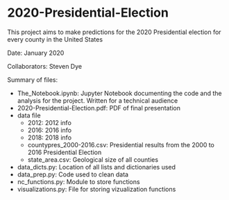 # 2020-Presidential-Election
This project aims to make predictions for the 2020 Presidential election for every county in the United States

Date: January 2020

Collaborators: Steven Dye

Summary of files:
 - The_Notebook.ipynb: Jupyter Notebook documenting the code and the analysis for the project. Written for a technical audience
 - 2020-Presidential-Election.pdf: PDF of final presentation
 - data file
     - 2012: 2012 info
     - 2016: 2016 info
     - 2018: 2018 info
     - countypres_2000-2016.csv: Presidential results from the 2000 to 2016 Presidential Election
     - state_area.csv: Geological size of all counties
- data_dicts.py: Location of all lists and dictionaries used
- data_prep.py: Code used to clean data
- nc_functions.py: Module to store functions
- visualizations.py: File for storing vizualization functions

